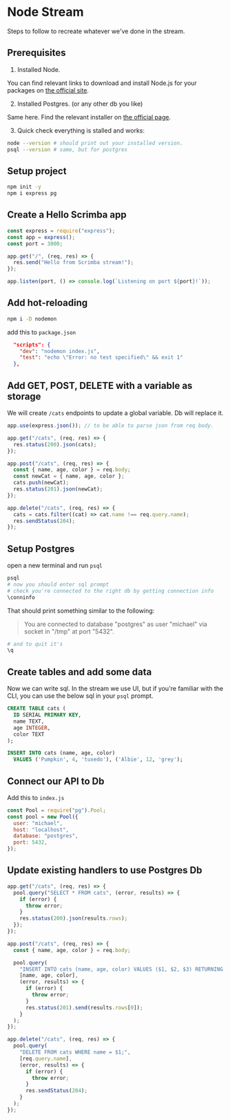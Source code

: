 # Node Stream

Steps to follow to recreate whatever we've done in the stream.

## Prerequisites

1. Installed Node.

You can find relevant links to download and install Node.js for your packages on [the official site](https://nodejs.org/en/download/).

2. Installed Postgres. (or any other db you like)

Same here. Find the relevant installer on [the official page](https://www.postgresql.org/download/).

3. Quick check everything is stalled and works:

```sh
node --version # should print out your installed version.
psql --version # same, but for postgres
```

## Setup project

```sh
npm init -y
npm i express pg
```

## Create a Hello Scrimba app

```js
const express = require("express");
const app = express();
const port = 3000;

app.get("/", (req, res) => {
  res.send("Hello from Scrimba stream!");
});

app.listen(port, () => console.log(`Listening on port ${port}!`));
```

## Add hot-reloading

```sh
npm i -D nodemon
```

add this to `package.json`

```json
  "scripts": {
    "dev": "nodemon index.js",
    "test": "echo \"Error: no test specified\" && exit 1"
  },
```

## Add GET, POST, DELETE with a variable as storage

We will create `/cats` endpoints to update a global variable. Db will replace it.

```js
app.use(express.json()); // to be able to parse json from req body.

app.get("/cats", (req, res) => {
  res.status(200).json(cats);
});

app.post("/cats", (req, res) => {
  const { name, age, color } = req.body;
  const newCat = { name, age, color };
  cats.push(newCat);
  res.status(201).json(newCat);
});

app.delete("/cats", (req, res) => {
  cats = cats.filter((cat) => cat.name !== req.query.name);
  res.sendStatus(204);
});
```

## Setup Postgres

open a new terminal and run `psql`

```sh
psql
# now you should enter sql prompt
# check you're connected to the right db by getting connection info
\conninfo
```

That should print something similar to the following:

> You are connected to database "postgres" as user "michael" via socket in "/tmp" at port "5432".

```sh
# and to quit it's
\q
```

## Create tables and add some data

Now we can write sql. In the stream we use UI, but if you're familiar with the CLI, you can use the below sql in your `psql` prompt.

```sql
CREATE TABLE cats (
  ID SERIAL PRIMARY KEY,
  name TEXT,
  age INTEGER,
  color TEXT
);

INSERT INTO cats (name, age, color)
  VALUES ('Pumpkin', 4, 'tuxedo'), ('Albie', 12, 'grey');
```

## Connect our API to Db

Add this to `index.js`

```js
const Pool = require("pg").Pool;
const pool = new Pool({
  user: "michael",
  host: "localhost",
  database: "postgres",
  port: 5432,
});
```

## Update existing handlers to use Postgres Db

```js
app.get("/cats", (req, res) => {
  pool.query("SELECT * FROM cats", (error, results) => {
    if (error) {
      throw error;
    }
    res.status(200).json(results.rows);
  });
});

app.post("/cats", (req, res) => {
  const { name, age, color } = req.body;

  pool.query(
    "INSERT INTO cats (name, age, color) VALUES ($1, $2, $3) RETURNING *;",
    [name, age, color],
    (error, results) => {
      if (error) {
        throw error;
      }
      res.status(201).send(results.rows[0]);
    }
  );
});

app.delete("/cats", (req, res) => {
  pool.query(
    "DELETE FROM cats WHERE name = $1;",
    [req.query.name],
    (error, results) => {
      if (error) {
        throw error;
      }
      res.sendStatus(204);
    }
  );
});
```

